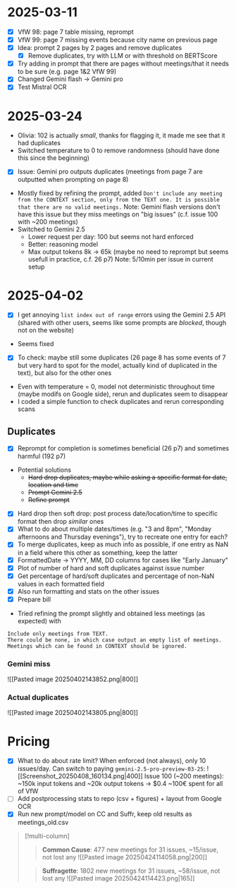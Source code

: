 # 2025-03-11
- [x] VfW 98: page 7 table missing, reprompt
- [x] VfW 99: page 7 missing events because city name on previous page
- [x] Idea: prompt 2 pages by 2 pages and remove duplicates
	- [x] Remove duplicates, try with LLM or with threshold on BERTScore
- [x] Try adding in prompt that there are pages without meetings/that it needs to be sure (e.g. page 1&2 VfW 99)
- [x] Changed Gemini flash -> Gemini pro
- [x] Test Mistral OCR
# 2025-03-24
- Olivia: 102 is actually *small*, thanks for flagging it, it made me see that it had duplicates
- Switched temperature to 0 to remove randomness (should have done this since the beginning)
- [x] Issue: Gemini pro outputs duplicates (meetings from page 7 are outputted when prompting on page 8)
- Mostly fixed by refining the prompt, added
`Don't include any meeting from the CONTEXT section, only from the TEXT one. It is possible that there are no valid meetings.`
Note: Gemini flash versions don't have this issue but they miss meetings on "big issues" (c.f. issue 100 with ~200 meetings)
- Switched to Gemini 2.5
	- Lower request per day: 100 but seems not hard enforced
	- Better: reasoning model
	- Max output tokens 8k -> 65k (maybe no need to reprompt but seems usefull in practice, c.f. 26 p7)
Note: 5/10min per issue in current setup
# 2025-04-02
- [x] I get annoying `list index out of range` errors using the Gemini 2.5 API (shared with other users, seems like some prompts are *blocked*, though not on the website)
- Seems fixed
- [x] To check: maybe still some duplicates (26 page 8 has some events of 7 but very hard to spot for the model, actually kind of duplicated in the text), but also for the other ones
- Even with temperature = 0, model not deterministic throughout time (maybe modifs on Google side), rerun and duplicates seem to disappear
- I coded a simple function to check duplicates and rerun corresponding scans
## Duplicates
- [x] Reprompt for completion is sometimes beneficial (26 p7) and sometimes harmful (192 p7)
- Potential solutions
	- ~~Hard drop duplicates, maybe while asking a specific format for date, location and time~~
	- ~~Prompt Gemini 2.5~~
	- ~~Refine prompt~~
- [x] Hard drop then soft drop: post process date/location/time to specific format then drop *similar* ones
- [x] What to do about multiple dates/times (e.g. "3 and 8pm", "Monday afternoons and Thursday evenings"), try to recreate one entry for each?
- [x] To merge duplicates, keep as much info as possible, if one entry as NaN in a field where this other as something, keep the latter
- [x] FormattedDate -> YYYY, MM, DD columns for cases like "Early January"
- [x] Plot of number of hard and soft duplicates against issue number
- [x] Get percentage of hard/soft duplicates and percentage of non-NaN values in each formatted field
- [x] Also run formatting and stats on the other issues
- [x] Prepare bill
- Tried refining the prompt slightly and obtained less meetings (as expected) with
```
Include only meetings from TEXT.  
There could be none, in which case output an empty list of meetings.  
Meetings which can be found in CONTEXT should be ignored.
```
### Gemini miss
![[Pasted image 20250402143852.png|800]]
### Actual duplicates
![[Pasted image 20250402143805.png|800]]
# Pricing
- [x] What to do about rate limit? When enforced (not always), only 10 issues/day. Can switch to paying `gemini-2.5-pro-preview-03-25`:
![[Screenshot_20250408_160134.png|400]]
Issue 100 (~200 meetings): ~150k input tokens and ~20k output tokens -> $0.4
~100€ spent for all of VfW
- [ ] Add postprocessing stats to repo (csv + figures) + layout from Google OCR
- [x] Run new prompt/model on CC and Suffr, keep old results as meetings_old.csv
> [!multi-column]
>
>> **Common Cause**: 477 new meetings for 31 issues, ~15/issue, not lost any
>> ![[Pasted image 20250424114058.png|200]]
>
>> **Suffragette**: 1802 new meetings for 31 issues, ~58/issue, not lost any
>> ![[Pasted image 20250424114423.png|165]]